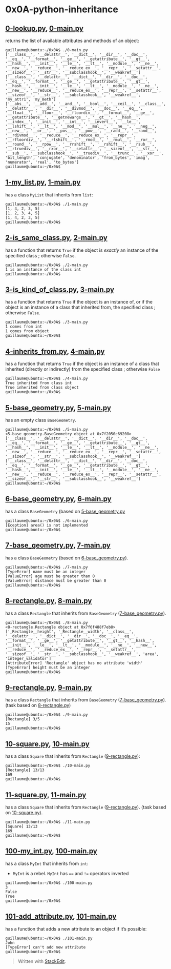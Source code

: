 # 0x0A-python-inheritance

## [0-lookup.py](0-lookup.py), [0-main.py](0-main.py)
returns the list of available attributes and methods of an object:
```
guillaume@ubuntu:~/0x0A$ ./0-main.py
['__class__', '__delattr__', '__dict__', '__dir__', '__doc__', '__eq__', '__format__', '__ge__', '__getattribute__', '__gt__', '__hash__', '__init__', '__le__', '__lt__', '__module__', '__ne__', '__new__', '__reduce__', '__reduce_ex__', '__repr__', '__setattr__', '__sizeof__', '__str__', '__subclasshook__', '__weakref__']
['__class__', '__delattr__', '__dict__', '__dir__', '__doc__', '__eq__', '__format__', '__ge__', '__getattribute__', '__gt__', '__hash__', '__init__', '__le__', '__lt__', '__module__', '__ne__', '__new__', '__reduce__', '__reduce_ex__', '__repr__', '__setattr__', '__sizeof__', '__str__', '__subclasshook__', '__weakref__', 'my_attr1', 'my_meth']
['__abs__', '__add__', '__and__', '__bool__', '__ceil__', '__class__', '__delattr__', '__dir__', '__divmod__', '__doc__', '__eq__', '__float__', '__floor__', '__floordiv__', '__format__', '__ge__', '__getattribute__', '__getnewargs__', '__gt__', '__hash__', '__index__', '__init__', '__int__', '__invert__', '__le__', '__lshift__', '__lt__', '__mod__', '__mul__', '__ne__', '__neg__', '__new__', '__or__', '__pos__', '__pow__', '__radd__', '__rand__', '__rdivmod__', '__reduce__', '__reduce_ex__', '__repr__', '__rfloordiv__', '__rlshift__', '__rmod__', '__rmul__', '__ror__', '__round__', '__rpow__', '__rrshift__', '__rshift__', '__rsub__', '__rtruediv__', '__rxor__', '__setattr__', '__sizeof__', '__str__', '__sub__', '__subclasshook__', '__truediv__', '__trunc__', '__xor__', 'bit_length', 'conjugate', 'denominator', 'from_bytes', 'imag', 'numerator', 'real', 'to_bytes']
guillaume@ubuntu:~/0x0A$ 

```

## [1-my_list.py](1-my_list.py), [1-main.py](1-main.py)
has a class  `MyList`  that inherits from  `list`:
```
guillaume@ubuntu:~/0x0A$ ./1-main.py
[1, 4, 2, 3, 5]
[1, 2, 3, 4, 5]
[1, 4, 2, 3, 5]
guillaume@ubuntu:~/0x0A$ 
```
## [2-is_same_class.py](2-is_same_class.py), [2-main.py](2-main.py)
has a function that returns  `True`  if the object is  _exactly_  an instance of the specified class ; otherwise  `False`.
```
guillaume@ubuntu:~/0x0A$ ./2-main.py
1 is an instance of the class int
guillaume@ubuntu:~/0x0A$ 
```
## [3-is_kind_of_class.py](3-is_kind_of_class.py), [3-main.py](3-main.py)
has a function that returns  `True`  if the object is an instance of, or if the object is an instance of a class that inherited from, the specified class ; otherwise  `False`.
```
guillaume@ubuntu:~/0x0A$ ./3-main.py
1 comes from int
1 comes from object
guillaume@ubuntu:~/0x0A$ 
```

## [4-inherits_from.py](4-inherits_from.py), [4-main.py](4-main.py)
has a function that returns  `True`  if the object is an instance of a class that inherited (directly or indirectly) from the specified class ; otherwise  `False`
```
guillaume@ubuntu:~/0x0A$ ./4-main.py
True inherited from class int
True inherited from class object
guillaume@ubuntu:~/0x0A$ 
```
## [5-base_geometry.py](5-base_geometry.py), [5-main.py](5-main.py)
has an empty class  `BaseGeometry`.
```
guillaume@ubuntu:~/0x0A$ ./5-main.py
<5-base_geometry.BaseGeometry object at 0x7f2050c69208>
['__class__', '__delattr__', '__dict__', '__dir__', '__doc__', '__eq__', '__format__', '__ge__', '__getattribute__', '__gt__', '__hash__', '__init__', '__le__', '__lt__', '__module__', '__ne__', '__new__', '__reduce__', '__reduce_ex__', '__repr__', '__setattr__', '__sizeof__', '__str__', '__subclasshook__', '__weakref__']
['__class__', '__delattr__', '__dict__', '__dir__', '__doc__', '__eq__', '__format__', '__ge__', '__getattribute__', '__gt__', '__hash__', '__init__', '__le__', '__lt__', '__module__', '__ne__', '__new__', '__reduce__', '__reduce_ex__', '__repr__', '__setattr__', '__sizeof__', '__str__', '__subclasshook__', '__weakref__']
guillaume@ubuntu:~/0x0A$ 
```

## [6-base_geometry.py](6-base_geometry.py), [6-main.py](6-main.py)
has a class  `BaseGeometry`  (based on  [5-base_geometry.py](5-base_geometry.py)
```
guillaume@ubuntu:~/0x0A$ ./6-main.py
[Eception] area() is not implemented
guillaume@ubuntu:~/0x0A$ 
```

## [7-base_geometry.py](7-base_geometry.py), [7-main.py](7-main.py)
has a class  `BaseGeometry`  (based on  [6-base_geometry.py](6-base_geometry.py)).
```
guillaume@ubuntu:~/0x0A$ ./7-main.py
[TypeError] name must be an integer
[ValueError] age must be greater than 0
[ValueError] distance must be greater than 0
guillaume@ubuntu:~/0x0A$ 
```

## [8-rectangle.py](8-rectangle.py), [8-main.py](8-main.py)
has a class  `Rectangle`  that inherits from  `BaseGeometry`  ([7-base_geometry.py](7-base_geometry.py)).
```
guillaume@ubuntu:~/0x0A$ ./8-main.py
<8-rectangle.Rectangle object at 0x7f6f488f7eb8>
['_Rectangle__height', '_Rectangle__width', '__class__', '__delattr__', '__dict__', '__dir__', '__doc__', '__eq__', '__format__', '__ge__', '__getattribute__', '__gt__', '__hash__', '__init__', '__le__', '__lt__', '__module__', '__ne__', '__new__', '__reduce__', '__reduce_ex__', '__repr__', '__setattr__', '__sizeof__', '__str__', '__subclasshook__', '__weakref__', 'area', 'integer_validator']
[AttributeError] 'Rectangle' object has no attribute 'width'
[TypeError] height must be an integer
guillaume@ubuntu:~/0x0A$ 
```
## [9-rectangle.py](9-rectangle.py), [9-main.py](9-main.py)
has a class  `Rectangle`  that inherits from  `BaseGeometry`  ([7-base_geometry.py](7-base_geometry.py)). (task based on [8-rectangle.py](8-rectangle.py))
```
guillaume@ubuntu:~/0x0A$ ./9-main.py
[Rectangle] 3/5
15
guillaume@ubuntu:~/0x0A$ 
```

## [10-square.py](10-square.py), [10-main.py](10-main.py)
has a class  `Square`  that inherits from  `Rectangle`  ([9-rectangle.py](9-rectangle.py)):
```
guillaume@ubuntu:~/0x0A$ ./10-main.py
[Rectangle] 13/13
169
guillaume@ubuntu:~/0x0A$ 
```
## [11-square.py](11-square.py), [11-main.py](11-main.py)
has a class  `Square`  that inherits from  `Rectangle`  ([9-rectangle.py](9-rectangle.py)). (task based on  [10-square.py](10-square.py)).
```
guillaume@ubuntu:~/0x0A$ ./11-main.py
[Square] 13/13
169
guillaume@ubuntu:~/0x0A$ 
```
## [100-my_int.py](100-my_int.py), [100-main.py](100-main.py)
has a class  `MyInt`  that inherits from  `int`:

-   `MyInt`  is a rebel.  `MyInt`  has  `==`  and  `!=`  operators inverted
```
guillaume@ubuntu:~/0x0A$ ./100-main.py
3
False
True
guillaume@ubuntu:~/0x0A$ 
```

## [101-add_attribute.py](101-add_attribute.py), [101-main.py](101-main.py)
has a function that adds a new attribute to an object if it’s possible:
```
guillaume@ubuntu:~/0x0A$ ./101-main.py
John
[TypeError] can't add new attribute
guillaume@ubuntu:~/0x0A$ 
```


> Written with [StackEdit](https://stackedit.io/).
